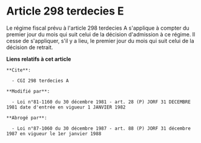 # Article 298 terdecies E

Le régime fiscal prévu à l'article 298 terdecies A s'applique à compter du premier jour du mois qui suit celui de la décision
d'admission à ce régime. Il cesse de s'appliquer, s'il y a lieu, le premier jour du mois qui suit celui de la décision de
retrait.

**Liens relatifs à cet article**

	**Cite**:

	  - CGI 298 terdecies A

	**Modifié par**:

	  - Loi n°81-1160 du 30 décembre 1981 - art. 28 (P) JORF 31 DECEMBRE 1981 date d'entrée en vigueur 1 JANVIER 1982

	**Abrogé par**:

	  - Loi n°87-1060 du 30 décembre 1987 - art. 88 (P) JORF 31 décembre 1987 en vigueur le 1er janvier 1988
